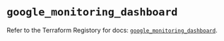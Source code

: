 # `google_monitoring_dashboard`

Refer to the Terraform Registory for docs: [`google_monitoring_dashboard`](https://www.terraform.io/docs/providers/google/r/monitoring_dashboard).
